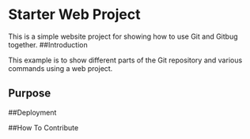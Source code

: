 # Starter Web Project

This is a simple website project for showing how to use Git and Gitbug together.
##Introduction

This example is to show different parts of the Git repository and various commands using a web project.
## Purpose
##Deployment

##How To Contribute